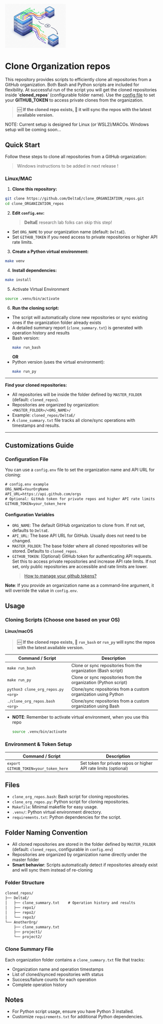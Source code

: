 <img src="docs/static/org_gitrepo_cloner_logo_202508.png" alt="Cloner Logo" width="200"/>


 # Clone Organization repos

This repository provides scripts to efficiently clone all repositories from a GitHub organization. Both Bash and Python scripts are included for flexibility. At successful run of the script you will get the cloned repositories inside '__cloned_repos__' (configurable folder name). Use the [config file](https://github.com/DeltaE/clone_ORGANIZATION_repos/blob/main/config.env) to set your __GITHUB_TOKEN__ to access private clones from the organization.

> 🆕 **If the cloned repo exists, 🔄 it will sync the repos with the latest available version.**

NOTE: Current setup is designed for Linux (or WSL2)/MACOs. Windows setup will be coming soon...

## Quick Start

Follow these steps to clone all repositories from a GitHub organization:

 > Windows instructions to be added in next release !

### Linux/MAC
1. **Clone this repository:**
  ```bash
  git clone https://github.com/DeltaE/clone_ORGANIZATION_repos.git
  cd clone_ORGANIZATION_repos
  ```

2. **Edit `config.env`:**
   > __DeltaE__ research lab folks can skip this step!
  - Set `ORG_NAME` to your organization name (default: `DeltaE`).
  - Set `GITHUB_TOKEN` if you need access to private repositories or higher API rate limits.

3. **Create a Python virtual environment:**
  ```bash
  make venv
  ```

4. **Install dependencies:**
  ```bash
  make install
  ```

5. Activate Virtual Environment
  ```bash
  source .venv/bin/activate
  ```

6. **Run the cloning script:**
  - The script will automatically clone new repositories or sync existing ones if the organization folder already exists
  - A detailed summary report (`clone_summary.txt`) is generated with operation history and results
  - Bash version:
    ```bash
    make run_bash
    ```
    __OR__
  - Python version (uses the virtual environment):
    ```bash
    make run_py
    ```

---

**Find your cloned repositories:**
  - All repositories will be inside the folder defined by `MASTER_FOLDER` (default: `cloned_repos`).
  - Repositories are organized by organization: `<MASTER_FOLDER>/<ORG_NAME>/`
  - Example: `cloned_repos/DeltaE/`
  - A `clone_summary.txt` file tracks all clone/sync operations with timestamps and results.

---
## Customizations Guide

### Configuration File

You can use a `config.env` file to set the organization name and API URL for cloning:

```env
# config.env example
ORG_NAME=YourOrgName
API_URL=https://api.github.com/orgs
# Optional: GitHub token for private repos and higher API rate limits
GITHUB_TOKEN=your_token_here
```
#### Configuration Variables

- `ORG_NAME`: The default GitHub organization to clone from. If not set, defaults to `DeltaE`.
- `API_URL`: The base API URL for GitHub. Usually does not need to be changed.
- `MASTER_FOLDER`: The base folder where all cloned repositories will be stored. Defaults to `cloned_repos`.
- `GITHUB_TOKEN`: (Optional) GitHub token for authenticating API requests. Set this to access private repositories and increase API rate limits. If not set, only public repositories are accessible and rate limits are lower.
  > [How to manage your github tokens?](https://docs.github.com/en/authentication/keeping-your-account-and-data-secure/managing-your-personal-access-tokens)

__Note__: If you provide an organization name as a command-line argument, it will override the value in `config.env`.


## Usage


### Cloning Scripts (Choose one based on your OS)

#### Linux/macOS
> 🆕 **If the cloned repo exists, 🔄 `run_bash` or `run_py` will sync the repos with the latest available version.**
> 
| Command / Script                          | Description                                                                 |
|-------------------------------------------|-----------------------------------------------------------------------------|
| `make run_bash`                          | Clone or sync repositories from the organization (Bash script)              |
| `make run_py`                            | Clone or sync repositories from the organization (Python script)            |
| `python3 clone_org_repos.py <org>`        | Clone/sync repositories from a custom organization using Python             |
| `./clone_org_repos.bash <org>`           | Clone/sync repositories from a custom organization using Bash               |

- __NOTE__: 
  Remember to activate virtual environment, when you use this repo

  ```bash
  source .venv/bin/activate
  ```

### Environment & Token Setup
| Command / Script                          | Description                                                                 |
|-------------------------------------------|-----------------------------------------------------------------------------|
| `export GITHUB_TOKEN=your_token_here`     | Set token for private repos or higher API rate limits (optional)            |


## Files

- `clone_org_repos.bash`: Bash script for cloning repositories.
- `clone_org_repos.py`: Python script for cloning repositories.
- `Makefile`: Minimal makefile for easy usage.
- `.venv/`: Python virtual environment directory.
- `requirements.txt`: Python dependencies for the script.


## Folder Naming Convention

- All cloned repositories are stored in the folder defined by `MASTER_FOLDER` (default: `cloned_repos`, configurable in `config.env`)
- Repositories are organized by organization name directly under the master folder
- **Smart behavior**: Scripts automatically detect if repositories already exist and will sync them instead of re-cloning

### Folder Structure

```text
cloned_repos/
├── DeltaE/
│   ├── clone_summary.txt    # Operation history and results
│   ├── repo1/
│   ├── repo2/
│   └── repo3/
└── AnotherOrg/
    ├── clone_summary.txt
    ├── project1/
    └── project2/
```

### Clone Summary File

Each organization folder contains a `clone_summary.txt` file that tracks:
- Organization name and operation timestamps
- List of cloned/synced repositories with status
- Success/failure counts for each operation
- Complete operation history

## Notes

- For Python script usage, ensure you have Python 3 installed.
- Customize `requirements.txt` for additional Python dependencies.
